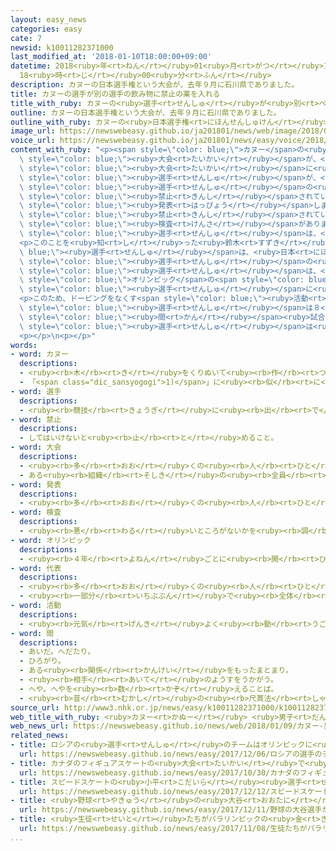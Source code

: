 ```yaml
---
layout: easy_news
categories: easy
cate: 7
newsid: k10011282371000
last_modified_at: '2018-01-10T18:00:00+09:00'
datetime: 2018<ruby>年<rt>ねん</rt></ruby>01<ruby>月<rt>がつ</rt></ruby>10<ruby>日<rt>にち</rt></ruby>
  18<ruby>時<rt>じ</rt></ruby>00<ruby>分<rt>ふん</rt></ruby>
description: カヌーの日本選手権という大会が、去年９月に石川県でありました。
title: カヌーの選手が別の選手の飲み物に禁止の薬を入れる
title_with_ruby: カヌーの<ruby>選手<rt>せんしゅ</rt></ruby>が<ruby>別<rt>べつ</rt></ruby>の<ruby>選手<rt>せんしゅ</rt></ruby>の<ruby>飲<rt>の</rt></ruby>み<ruby>物<rt>もの</rt></ruby>に<ruby>禁止<rt>きんし</rt></ruby>の<ruby>薬<rt>くすり</rt></ruby>を<ruby>入<rt>い</rt></ruby>れる
outline: カヌーの日本選手権という大会が、去年９月に石川県でありました。
outline_with_ruby: カヌーの<ruby>日本選手権<rt>にほんせんしゅけん</rt></ruby>という<ruby>大会<rt>たいかい</rt></ruby>が、<ruby>去年<rt>きょねん</rt></ruby>９<ruby>月<rt>がつ</rt></ruby>に<ruby>石川県<rt>いしかわけん</rt></ruby>でありました。
image_url: https://newswebeasy.github.io/ja201801/news/web/image/2018/01/09/K10011282371_1801090815_1801090817_01_03.jpg
voice_url: https://newswebeasy.github.io/ja201801/news/easy/voice/2018/01/10/k10011282371000.mp3
content_with_ruby: "<p><span style=\"color: blue;\">カヌー</span>の<ruby>日本選手権<rt>にほんせんしゅけん</rt></ruby>という<span\
  \ style=\"color: blue;\"><ruby>大会<rt>たいかい</rt></ruby></span>が、<ruby>去年<rt>きょねん</rt></ruby>９<ruby>月<rt>がつ</rt></ruby>に<ruby>石川県<rt>いしかわけん</rt></ruby>でありました。<ruby>日本<rt>にほん</rt></ruby>カヌー<ruby>連盟<rt>れんめい</rt></ruby>などは<ruby>９日<rt>ここのか</rt></ruby>、この<span\
  \ style=\"color: blue;\"><ruby>大会<rt>たいかい</rt></ruby></span>に<ruby>出<rt>で</rt></ruby>た<ruby>鈴木康大<rt>すずきやすひろ</rt></ruby><span\
  \ style=\"color: blue;\"><ruby>選手<rt>せんしゅ</rt></ruby></span>が、<ruby>小松正治<rt>こまつせいじ</rt></ruby><span\
  \ style=\"color: blue;\"><ruby>選手<rt>せんしゅ</rt></ruby></span>の<ruby>飲<rt>の</rt></ruby>み<ruby>物<rt>もの</rt></ruby>に<span\
  \ style=\"color: blue;\"><ruby>禁止<rt>きんし</rt></ruby></span>されている<ruby>薬<rt>くすり</rt></ruby>を<ruby>入<rt>い</rt></ruby>れたと<span\
  \ style=\"color: blue;\"><ruby>発表<rt>はっぴょう</rt></ruby></span>しました。</p>\n<p><ruby>試合<rt>しあい</rt></ruby>のあと、<span\
  \ style=\"color: blue;\"><ruby>禁止<rt>きんし</rt></ruby></span>されている<ruby>薬<rt>くすり</rt></ruby>を<ruby>使<rt>つか</rt></ruby>う「ドーピング」をしていないかどうか<ruby>調<rt>しら</rt></ruby>べる<span\
  \ style=\"color: blue;\"><ruby>検査<rt>けんさ</rt></ruby></span>があります。<ruby>薬<rt>くすり</rt></ruby>が<ruby>入<rt>はい</rt></ruby>った<ruby>飲<rt>の</rt></ruby>み<ruby>物<rt>もの</rt></ruby>を<ruby>飲<rt>の</rt></ruby>んだ<ruby>小松<rt>こまつ</rt></ruby><span\
  \ style=\"color: blue;\"><ruby>選手<rt>せんしゅ</rt></ruby></span>は、<ruby>去年<rt>きょねん</rt></ruby>１０<ruby>月<rt>がつ</rt></ruby>から<ruby>試合<rt>しあい</rt></ruby>に<ruby>出<rt>で</rt></ruby>ることができなくなりました。</p>\n\
  <p>このことを<ruby>知<rt>し</rt></ruby>った<ruby>鈴木<rt>すずき</rt></ruby><span style=\"color:\
  \ blue;\"><ruby>選手<rt>せんしゅ</rt></ruby></span>は、<ruby>日本<rt>にほん</rt></ruby>カヌー<ruby>連盟<rt>れんめい</rt></ruby>と<ruby>関係<rt>かんけい</rt></ruby>がある<ruby>人<rt>ひと</rt></ruby>に、<ruby>自分<rt>じぶん</rt></ruby>が<ruby>小松<rt>こまつ</rt></ruby><span\
  \ style=\"color: blue;\"><ruby>選手<rt>せんしゅ</rt></ruby></span>の<ruby>飲<rt>の</rt></ruby>み<ruby>物<rt>もの</rt></ruby>に<ruby>薬<rt>くすり</rt></ruby>を<ruby>入<rt>い</rt></ruby>れたと<ruby>伝<rt>つた</rt></ruby>えました。<ruby>鈴木<rt>すずき</rt></ruby><span\
  \ style=\"color: blue;\"><ruby>選手<rt>せんしゅ</rt></ruby></span>は、<ruby>東京<rt>とうきょう</rt></ruby><span\
  \ style=\"color: blue;\">オリンピック</span>の<span style=\"color: blue;\"><ruby>代表<rt>だいひょう</rt></ruby></span>になりたいと<ruby>思<rt>おも</rt></ruby>っていました。しかし「<ruby>力<rt>ちから</rt></ruby>では<ruby>小松<rt>こまつ</rt></ruby><span\
  \ style=\"color: blue;\"><ruby>選手<rt>せんしゅ</rt></ruby></span>に<ruby>勝<rt>か</rt></ruby>つことができないと<ruby>思<rt>おも</rt></ruby>ってやってしまいました」と<ruby>話<rt>はな</rt></ruby>しています。</p>\n\
  <p>このため、ドーピングをなくす<span style=\"color: blue;\"><ruby>活動<rt>かつどう</rt></ruby></span>をしているＪＡＤＡは、<ruby>鈴木<rt>すずき</rt></ruby><span\
  \ style=\"color: blue;\"><ruby>選手<rt>せんしゅ</rt></ruby></span>は８<ruby>年<rt>ねん</rt></ruby><span\
  \ style=\"color: blue;\"><ruby>間<rt>かん</rt></ruby></span><ruby>試合<rt>しあい</rt></ruby>に<ruby>出<rt>で</rt></ruby>ることができないと<ruby>決<rt>き</rt></ruby>めました。そして、<ruby>小松<rt>こまつ</rt></ruby><span\
  \ style=\"color: blue;\"><ruby>選手<rt>せんしゅ</rt></ruby></span>は<ruby>試合<rt>しあい</rt></ruby>に<ruby>出<rt>で</rt></ruby>ることができるようにしました。</p>\n\
  <p></p>\n<p></p>"
words:
- word: カヌー
  descriptions:
  - <ruby><rb>木</rb><rt>き</rt></ruby>をくりぬいて<ruby><rb>作</rb><rt>つく</rt></ruby>った<ruby><rb>丸木舟</rb><rt>まるきぶね</rt></ruby>。
  - 「<span class="dic_sansyogogi">1)</span>」に<ruby><rb>似</rb><rt>に</rt></ruby>せて<ruby><rb>作</rb><rt>つく</rt></ruby>った、カヌー<ruby><rb>競技</rb><rt>きょうぎ</rt></ruby>に<ruby><rb>使</rb><rt>つか</rt></ruby>うボート。また、その<ruby><rb>競技</rb><rt>きょうぎ</rt></ruby>。
- word: 選手
  descriptions:
  - <ruby><rb>競技</rb><rt>きょうぎ</rt></ruby>に<ruby><rb>出</rb><rt>で</rt></ruby>るために<ruby><rb>選</rb><rt>えら</rt></ruby>ばれた<ruby><rb>人</rb><rt>ひと</rt></ruby>。
- word: 禁止
  descriptions:
  - してはいけないと<ruby><rb>止</rb><rt>と</rt></ruby>めること。
- word: 大会
  descriptions:
  - <ruby><rb>多</rb><rt>おお</rt></ruby>くの<ruby><rb>人</rb><rt>ひと</rt></ruby>が<ruby><rb>集</rb><rt>あつ</rt></ruby>まる<ruby><rb>会</rb><rt>かい</rt></ruby>。
  - ある<ruby><rb>組織</rb><rt>そしき</rt></ruby>の<ruby><rb>全員</rb><rt>ぜんいん</rt></ruby>が<ruby><rb>集</rb><rt>あつ</rt></ruby>まる<ruby><rb>会</rb><rt>かい</rt></ruby>。
- word: 発表
  descriptions:
  - <ruby><rb>多</rb><rt>おお</rt></ruby>くの<ruby><rb>人</rb><rt>ひと</rt></ruby>に<ruby><rb>広</rb><rt>ひろ</rt></ruby>く<ruby><rb>知</rb><rt>し</rt></ruby>らせること。
- word: 検査
  descriptions:
  - <ruby><rb>悪</rb><rt>わる</rt></ruby>いところがないかを<ruby><rb>調</rb><rt>しら</rt></ruby>べること。
- word: オリンピック
  descriptions:
  - <ruby><rb>４年</rb><rt>よねん</rt></ruby>ごとに<ruby><rb>開</rb><rt>ひら</rt></ruby>かれ、<ruby><rb>世界</rb><rt>せかい</rt></ruby>じゅうの<ruby><rb>国々</rb><rt>くにぐに</rt></ruby>から<ruby><rb>選手</rb><rt>せんしゅ</rt></ruby>が<ruby><rb>参加</rb><rt>さんか</rt></ruby>する<ruby><rb>競技大会</rb><rt>きょうぎたいかい</rt></ruby>。<ruby><rb>古代</rb><rt>こだい</rt></ruby>ギリシャのオリンピアで<ruby><rb>開</rb><rt>ひら</rt></ruby>かれた<ruby><rb>古代</rb><rt>こだい</rt></ruby>オリンピックにならって、フランスのクーベルタンの<ruby><rb>力</rb><rt>ちから</rt></ruby>で、１８９６<ruby><rb>年</rb><rt>ねん</rt></ruby>にギリシャのアテネで<ruby><rb>開</rb><rt>ひら</rt></ruby>かれたのが、<ruby><rb>近代</rb><rt>きんだい</rt></ruby>オリンピックの<ruby><rb>始</rb><rt>はじ</rt></ruby>まり。<ruby><rb>五輪</rb><rt>ごりん</rt></ruby>。
- word: 代表
  descriptions:
  - <ruby><rb>多</rb><rt>おお</rt></ruby>くの<ruby><rb>人</rb><rt>ひと</rt></ruby>に<ruby><rb>代</rb><rt>か</rt></ruby>わって<ruby><rb>何</rb><rt>なに</rt></ruby>かをすること。また、その<ruby><rb>人</rb><rt>ひと</rt></ruby>。
  - <ruby><rb>一部分</rb><rt>いちぶぶん</rt></ruby>で<ruby><rb>全体</rb><rt>ぜんたい</rt></ruby>の<ruby><rb>特色</rb><rt>とくしょく</rt></ruby>を<ruby><rb>表</rb><rt>あらわ</rt></ruby>すこと。また、そのもの。
- word: 活動
  descriptions:
  - <ruby><rb>元気</rb><rt>げんき</rt></ruby>よく<ruby><rb>動</rb><rt>うご</rt></ruby>いたり、<ruby><rb>働</rb><rt>はたら</rt></ruby>いたりすること。
- word: 間
  descriptions:
  - あいだ。へだたり。
  - ひろがり。
  - ある<ruby><rb>関係</rb><rt>かんけい</rt></ruby>をもったまとまり。
  - <ruby><rb>相手</rb><rt>あいて</rt></ruby>のようすをうかがう。
  - へや。へやを<ruby><rb>数</rb><rt>かぞ</rt></ruby>えることば。
  - <ruby><rb>昔</rb><rt>むかし</rt></ruby>の<ruby><rb>尺貫法</rb><rt>しゃっかんほう</rt></ruby>で、<ruby><rb>長</rb><rt>なが</rt></ruby>さの<ruby><rb>単位</rb><rt>たんい</rt></ruby>の<ruby><rb>一</rb><rt>ひと</rt></ruby>つ。<ruby><rb>一間</rb><rt>いっけん</rt></ruby>は<ruby><rb>約</rb><rt>やく</rt></ruby>一・八メートル。
source_url: http://www3.nhk.or.jp/news/easy/k10011282371000/k10011282371000.html
web_title_with_ruby: <ruby>カヌー<rt>かぬー</rt></ruby> <ruby>男子<rt>だんし</rt></ruby><ruby>選手<rt>せんしゅ</rt></ruby>が<ruby>別<rt>べつ</rt></ruby>の<ruby>選手<rt>せんしゅ</rt></ruby>の<ruby>飲<rt>の</rt></ruby>み<ruby>物<rt>もの</rt></ruby>に<ruby>禁止<rt>きんし</rt></ruby><ruby>薬物<rt>やくぶつ</rt></ruby>
web_news_url: https://newswebeasy.github.io/news/web/2018/01/09/カヌー-男子選手が別の選手の飲み物に禁止薬物
related_news:
- title: ロシアの<ruby>選手<rt>せんしゅ</rt></ruby>のチームはオリンピックに<ruby>出<rt>で</rt></ruby>ることができない
  url: https://newswebeasy.github.io/news/easy/2017/12/06/ロシアの選手のチームはオリンピックに出ることができない
- title: カナダのフィギュアスケートの<ruby>大会<rt>たいかい</rt></ruby>で<ruby>宇野<rt>うの</rt></ruby><ruby>選手<rt>せんしゅ</rt></ruby>が<ruby>優勝<rt>ゆうしょう</rt></ruby>
  url: https://newswebeasy.github.io/news/easy/2017/10/30/カナダのフィギュアスケートの大会で宇野選手が優勝
- title: スピードスケートの<ruby>小平<rt>こだいら</rt></ruby><ruby>選手<rt>せんしゅ</rt></ruby>が<ruby>世界<rt>せかい</rt></ruby>で１<ruby>番<rt>ばん</rt></ruby><ruby>速<rt>はや</rt></ruby>い<ruby>記録<rt>きろく</rt></ruby>を<ruby>出<rt>だ</rt></ruby>す
  url: https://newswebeasy.github.io/news/easy/2017/12/12/スピードスケートの小平選手が世界で1番速い記録を出す
- title: <ruby>野球<rt>やきゅう</rt></ruby>の<ruby>大谷<rt>おおたに</rt></ruby><ruby>選手<rt>せんしゅ</rt></ruby>がアメリカのエンジェルスに<ruby>入<rt>はい</rt></ruby>る
  url: https://newswebeasy.github.io/news/easy/2017/12/11/野球の大谷選手がアメリカのエンジェルスに入る
- title: <ruby>生徒<rt>せいと</rt></ruby>たちがパラリンピックの<ruby>金<rt>きん</rt></ruby>メダルの<ruby>選手<rt>せんしゅ</rt></ruby>から<ruby>話<rt>はなし</rt></ruby>を<ruby>聞<rt>き</rt></ruby>く
  url: https://newswebeasy.github.io/news/easy/2017/11/08/生徒たちがパラリンピックの金メダルの選手から話を聞く
...
```


